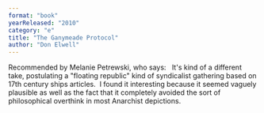 ```yaml
---
format: "book"
yearReleased: "2010"
category: "e"
title: "The Ganymeade Protocol"
author: "Don Elwell"
---
```

Recommended by Melanie Petrewski, who says:
 
 It's kind of a different  take, postulating a "floating republic" kind of syndicalist gathering based on  17th century ships articles.  I found it interesting because it seemed vaguely  plausible as well as the fact that it completely avoided the sort of  philosophical overthink in most Anarchist depictions.